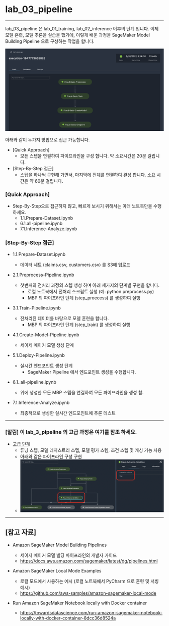 # lab_03_pipeline 

---

lab_03_pipeline 은 lab_01_training, lab_02_inference 이후의 단계 입니다.
이제 모델 훈련, 모델 추론을 실습을 했기에, 이렇게 배운 과정을 SageMaker Model Building Pipeline 으로 구성하는 작업을 합니다.

![all_pipeline_base.png](img/all_pipeline_base.png)

아래와 같이 두가지 방법으로 접근 가능합니다.
- [Quick Approach] 
    - 모든 스텝을 연결하여 파이프라인을 구성 합니다. 약 소요시간은 20분 걸립니다.
- [Step-By-Step 접근]
    - 스텝을 하나씩 구현해 가면서, 마지막에 전체를 연결하여 완성 합니다. 소요 시간은 약 60분 걸립니다.


### [Quick Approach] 
- Step-By-Step으로 접근하지 않고, 빠르게 보시기 위해서는 아래 노트북만을 수행 하세요.
    - 1.1.Prepare-Dataset.ipynb
    - 6.1.all-pipeline.ipynb
    - 7.1.Inference-Analyze.ipynb    

### [Step-By-Step 접근]

- 1.1.Prepare-Dataset.ipynb
    - 데이터 세트 (claims.csv, customers.csv) 를 S3에 업로드


- 2.1.Preprocess-Pipeline.ipynb
    - 첫번째의 전처리 과정의 스텝 생성 하며 아래 세가지의 단계별 구현을 합니다.
        - 로컬 노트북에서 전처리 스크립트 실행 (예: python preprocess.py)
        - MBP 의 파이프라인 단계 (step_proecess) 를 생성하여 실행


-  3.1.Train-Pipeline.ipynb
    - 전처리된 데이터를 바탕으로 모델 훈련을 합니다.
        - MBP 의 파이프라인 단계 (step_train) 를 생성하여 실행


- 4.1.Create-Model-Pipeline.ipynb 
    - 세이제 메이커 모델 생성 단계


- 5.1.Deploy-Pipeline.ipynb
    - 실시간 엔드포인트 생성 단계
        - SageMaker Pipeline 에서 엔드포인트 생성을 수행합니다.


- 6.1..all-pipeline.ipynb
    - 위에 생성한 모든 MBP 스텝을 연결하여 모든 파이프라인을 생성 함.
    
    
- 7.1.Inference-Analyze.ipynb
    - 최종적으로 생성한 실시간 엔드포인트에 추론 테스트
    

---

### [알림] 이 lab_3_pipeline 의 고급 과정은 여기를 참조 하세요.
- [고급 단계](Advanced/README.md)
    - 튜닝 스텝, 모델 레지스트리 스텝, 모델 평가 스템, 조건 스텝 및 캐싱 기능 사용
    - 아래와 같은 파이프라인 구성 구현
    - ![hpo-pipeline.png](Advanced/img/hpo-pipeline.png)

---

## [참고 자료]

    
- Amazon SageMaker Model Building Pipelines
    - 세이지 메이커 모델 빌딩 파이프라인의 개발자 가이드
    - https://docs.aws.amazon.com/sagemaker/latest/dg/pipelines.html

- Amazon SageMaker Local Mode Examples    
    - 로컬 모드에서 사용하는 예시 (로컬 노트북에서 PyCharm 으로 훈련 및 서빙 예시)
    - https://github.com/aws-samples/amazon-sagemaker-local-mode

- Run Amazon SageMaker Notebook locally with Docker container
    - https://towardsdatascience.com/run-amazon-sagemaker-notebook-locally-with-docker-container-8dcc36d8524a
    
